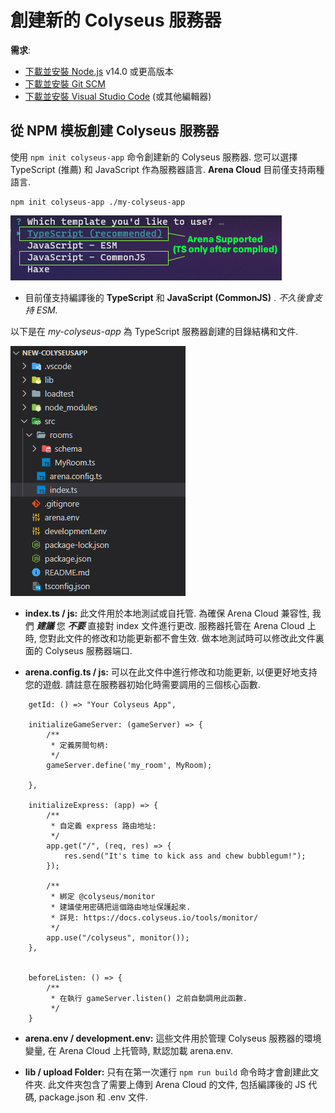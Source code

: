 # 創建新的 Colyseus 服務器

**需求**:

- [下載並安裝 Node.js](https://nodejs.org/) v14.0 或更高版本
- [下載並安裝 Git SCM](https://git-scm.com/downloads)
- [下載並安裝 Visual Studio Code](https://code.visualstudio.com/) (或其他編輯器)

## 從 NPM 模板創建 Colyseus 服務器

使用 `npm init colyseus-app` 命令創建新的 Colyseus 服務器. 您可以選擇 TypeScript (推薦) 和 JavaScript 作為服務器語言. **Arena Cloud** 目前僅支持兩種語言.

```
npm init colyseus-app ./my-colyseus-app
```

![NPM Selection](../../images/arena-app-support.jpg)

- 目前僅支持編譯後的 **TypeScript** 和 **JavaScript (CommonJS)** . *不久後會支持 ESM.*

以下是在 *my-colyseus-app* 為 TypeScript 服務器創建的目錄結構和文件.

![NPM Code](../../images/new-arena-server-code.jpg)

- **index.ts / js:** 此文件用於本地測試或自托管. 為確保 Arena Cloud 兼容性, 我們 ***建議*** 您 ***不要*** 直接對 index 文件進行更改. 服務器托管在 Arena Cloud 上時, 您對此文件的修改和功能更新都不會生效. 做本地測試時可以修改此文件裏面的 Colyseus 服務器端口.

- **arena.config.ts / js:** 可以在此文件中進行修改和功能更新, 以便更好地支持您的遊戲. 請註意在服務器初始化時需要調用的三個核心函數.

```
    getId: () => "Your Colyseus App",

    initializeGameServer: (gameServer) => {
        /**
         * 定義房間句柄:
         */
        gameServer.define('my_room', MyRoom);

    },

    initializeExpress: (app) => {
        /**
         * 自定義 express 路由地址:
         */
        app.get("/", (req, res) => {
            res.send("It's time to kick ass and chew bubblegum!");
        });

        /**
         * 綁定 @colyseus/monitor
         * 建議使用密碼把這個路由地址保護起來.
         * 詳見: https://docs.colyseus.io/tools/monitor/
         */
        app.use("/colyseus", monitor());
    },


    beforeListen: () => {
        /**
         * 在執行 gameServer.listen() 之前自動調用此函數.
         */
    }
```


- **arena.env / development.env:** 這些文件用於管理 Colyseus 服務器的環境變量, 在 Arena Cloud 上托管時, 默認加載 arena.env.

- **lib / upload Folder:** 只有在第一次運行 ```npm run build``` 命令時才會創建此文件夾. 此文件夾包含了需要上傳到 Arena Cloud 的文件, 包括編譯後的 JS 代碼, package.json 和 .env 文件.
